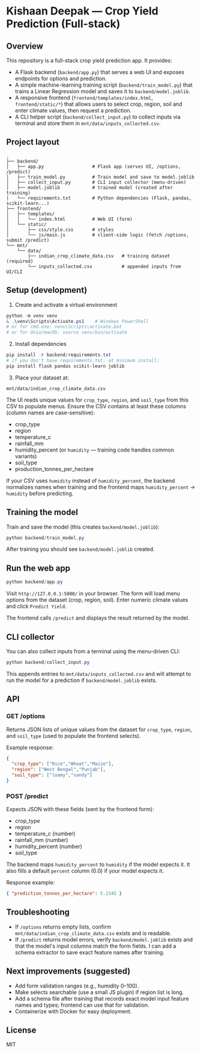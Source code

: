 # Kishaan Deepak — Crop Yield Prediction (Full-stack)

## Overview
This repository is a full-stack crop yield prediction app. It provides:

- A Flask backend (`backend/app.py`) that serves a web UI and exposes endpoints for options and prediction.
- A simple machine-learning training script (`backend/train_model.py`) that trains a Linear Regression model and saves it to `backend/model.joblib`.
- A responsive frontend (`frontend/templates/index.html`, `frontend/static/*`) that allows users to select crop, region, soil and enter climate values, then request a prediction.
- A CLI helper script (`backend/collect_input.py`) to collect inputs via terminal and store them in `mnt/data/inputs_collected.csv`.

## Project layout

```
.
├── backend/
│   ├── app.py                  # Flask app (serves UI, /options, /predict)
│   ├── train_model.py          # Train model and save to model.joblib
│   ├── collect_input.py        # CLI input collector (menu-driven)
│   ├── model.joblib            # trained model (created after training)
│   └── requirements.txt        # Python dependencies (Flask, pandas, scikit-learn...)
├── frontend/
│   ├── templates/
│   │   └── index.html          # Web UI (form)
│   └── static/
│       ├── css/style.css       # styles
│       └── js/main.js          # client-side logic (fetch /options, submit /predict)
└── mnt/
    └── data/
        ├── indian_crop_climate_data.csv   # training dataset (required)
        └── inputs_collected.csv           # appended inputs from UI/CLI

```

## Setup (development)

1. Create and activate a virtual environment

```powershell
python -m venv venv
& .\venv\Scripts\Activate.ps1    # Windows PowerShell
# or for cmd.exe: venv\Scripts\activate.bat
# or for Unix/macOS: source venv/bin/activate
```

2. Install dependencies

```powershell
pip install -r backend/requirements.txt
# if you don't have requirements.txt, at minimum install:
pip install flask pandas scikit-learn joblib
```

3. Place your dataset at:

```
mnt/data/indian_crop_climate_data.csv
```

The UI reads unique values for `crop_type`, `region`, and `soil_type` from this CSV to populate menus. Ensure the CSV contains at least these columns (column names are case-sensitive):

- crop_type
- region
- temperature_c
- rainfall_mm
- humidity_percent  (or `humidity` — training code handles common variants)
- soil_type
- production_tonnes_per_hectare

If your CSV uses `humidity` instead of `humidity_percent`, the backend normalizes names when training and the frontend maps `humidity_percent` → `humidity` before predicting.

## Training the model

Train and save the model (this creates `backend/model.joblib`):

```powershell
python backend/train_model.py
```

After training you should see `backend/model.joblib` created.

## Run the web app

```powershell
python backend/app.py
```

Visit `http://127.0.0.1:5000/` in your browser. The form will load menu options from the dataset (crop, region, soil). Enter numeric climate values and click `Predict Yield`.

The frontend calls `/predict` and displays the result returned by the model.

## CLI collector

You can also collect inputs from a terminal using the menu-driven CLI:

```powershell
python backend/collect_input.py
```

This appends entries to `mnt/data/inputs_collected.csv` and will attempt to run the model for a prediction if `backend/model.joblib` exists.

## API

### GET /options
Returns JSON lists of unique values from the dataset for `crop_type`, `region`, and `soil_type` (used to populate the frontend selects).

Example response:

```json
{
  "crop_type": ["Rice","Wheat","Maize"],
  "region": ["West Bengal","Punjab"],
  "soil_type": ["loamy","sandy"]
}
```

### POST /predict
Expects JSON with these fields (sent by the frontend form):

- crop_type
- region
- temperature_c (number)
- rainfall_mm (number)
- humidity_percent (number)
- soil_type

The backend maps `humidity_percent` to `humidity` if the model expects it. It also fills a default `percent` column (0.0) if your model expects it.

Response example:

```json
{ "prediction_tonnes_per_hectare": 5.2345 }
```

## Troubleshooting

- If `/options` returns empty lists, confirm `mnt/data/indian_crop_climate_data.csv` exists and is readable.
- If `/predict` returns model errors, verify `backend/model.joblib` exists and that the model's input columns match the form fields. I can add a schema extractor to save exact feature names after training.

## Next improvements (suggested)

- Add form validation ranges (e.g., humidity 0–100).
- Make selects searchable (use a small JS plugin) if region list is long.
- Add a schema file after training that records exact model input feature names and types; frontend can use that for validation.
- Containerize with Docker for easy deployment.

## License
MIT
